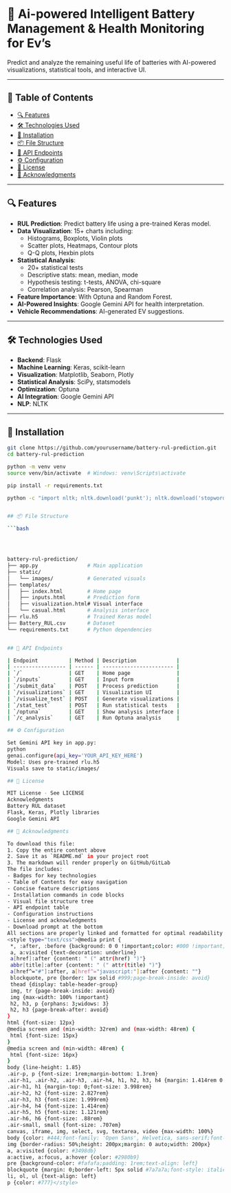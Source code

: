 # 🔋 Ai-powered Intelligent Battery Management & Health Monitoring for Ev’s


Predict and analyze the remaining useful life of batteries with AI-powered visualizations, statistical tools, and interactive UI.

---

## 📑 Table of Contents

- [🔍 Features](#-features)  
- [🛠 Technologies Used](#-technologies-used)  
- [🚀 Installation](#-installation)  
- [📦 File Structure](#-file-structure)  
- [📡 API Endpoints](#-api-endpoints)  
- [⚙️ Configuration](#️-configuration)  
- [📄 License](#-license)  
- [🙏 Acknowledgments](#-acknowledgments)

---

## 🔍 Features

- **RUL Prediction**: Predict battery life using a pre-trained Keras model.
- **Data Visualization**: 15+ charts including:
  - Histograms, Boxplots, Violin plots
  - Scatter plots, Heatmaps, Contour plots
  - Q-Q plots, Hexbin plots
- **Statistical Analysis**:
  - 20+ statistical tests
  - Descriptive stats: mean, median, mode
  - Hypothesis testing: t-tests, ANOVA, chi-square
  - Correlation analysis: Pearson, Spearman
- **Feature Importance**: With Optuna and Random Forest.
- **AI-Powered Insights**: Google Gemini API for health interpretation.
- **Vehicle Recommendations**: AI-generated EV suggestions.

---

## 🛠 Technologies Used

- **Backend**: Flask  
- **Machine Learning**: Keras, scikit-learn  
- **Visualization**: Matplotlib, Seaborn, Plotly  
- **Statistical Analysis**: SciPy, statsmodels  
- **Optimization**: Optuna  
- **AI Integration**: Google Gemini API  
- **NLP**: NLTK  

---

## 🚀 Installation

```bash
git clone https://github.com/yourusername/battery-rul-prediction.git
cd battery-rul-prediction

python -m venv venv
source venv/bin/activate  # Windows: venv\Scripts\activate

pip install -r requirements.txt

python -c "import nltk; nltk.download('punkt'); nltk.download('stopwords')"


## 📦 File Structure

```bash




battery-rul-prediction/
├── app.py                # Main application
├── static/
│   └── images/           # Generated visuals
├── templates/
│   ├── index.html        # Home page
│   ├── inputs.html       # Prediction form
│   ├── visualization.html# Visual interface
│   └── casual.html       # Analysis interface
├── rlu.h5                # Trained Keras model
├── Battery_RUL.csv       # Dataset
└── requirements.txt      # Python dependencies


## 📡 API Endpoints

| Endpoint          | Method | Description             |
| ----------------- | ------ | ----------------------- |
| `/`               | GET    | Home page               |
| `/inputs`         | GET    | Input form              |
| `/submit_data`    | POST   | Process prediction      |
| `/visualizations` | GET    | Visualization UI        |
| `/visualize_test` | POST   | Generate visualizations |
| `/stat_test`      | POST   | Run statistical tests   |
| `/optuna`         | GET    | Show analysis interface |
| `/c_analysis`     | GET    | Run Optuna analysis     |

## ⚙️ Configuration

Set Gemini API key in app.py:
python
genai.configure(api_key='YOUR_API_KEY_HERE')
Model: Uses pre-trained rlu.h5
Visuals save to static/images/

## 📄 License

MIT License - See LICENSE
Acknowledgments
Battery RUL dataset
Flask, Keras, Plotly libraries
Google Gemini API

## 🙏 Acknowledgments

To download this file:
1. Copy the entire content above
2. Save it as `README.md` in your project root
3. The markdown will render properly on GitHub/GitLab
The file includes:
- Badges for key technologies
- Table of Contents for easy navigation
- Concise feature descriptions
- Installation commands in code blocks
- Visual file structure tree
- API endpoint table
- Configuration instructions
- License and acknowledgments
- Download prompt at the bottom
All sections are properly linked and formatted for optimal readability on code hosting platforms
<style type="text/css">@media print {
 *, :after, :before {background: 0 0 !important;color: #000 !important;box-shadow: none !important;text-shadow: none !im
 a, a:visited {text-decoration: underline}
 a[href]:after {content: " (" attr(href) ")"}
 abbr[title]:after {content: " (" attr(title) ")"}
 a[href^="#"]:after, a[href^="javascript:"]:after {content: ""}
 blockquote, pre {border: 1px solid #999;page-break-inside: avoid}
 thead {display: table-header-group}
 img, tr {page-break-inside: avoid}
 img {max-width: 100% !important}
 h2, h3, p {orphans: 3;widows: 3}
 h2, h3 {page-break-after: avoid}
}
html {font-size: 12px}
@media screen and (min-width: 32rem) and (max-width: 48rem) {
 html {font-size: 15px}
}
@media screen and (min-width: 48rem) {
 html {font-size: 16px}
}
body {line-height: 1.85}
.air-p, p {font-size: 1rem;margin-bottom: 1.3rem}
.air-h1, .air-h2, .air-h3, .air-h4, h1, h2, h3, h4 {margin: 1.414rem 0 .5rem;font-weight: inherit;line-height: 1.42}
.air-h1, h1 {margin-top: 0;font-size: 3.998rem}
.air-h2, h2 {font-size: 2.827rem}
.air-h3, h3 {font-size: 1.999rem}
.air-h4, h4 {font-size: 1.414rem}
.air-h5, h5 {font-size: 1.121rem}
.air-h6, h6 {font-size: .88rem}
.air-small, small {font-size: .707em}
canvas, iframe, img, select, svg, textarea, video {max-width: 100%}
body {color: #444;font-family: 'Open Sans', Helvetica, sans-serif;font-weight: 300;margin: 0;text-align: center}
img {border-radius: 50%;height: 200px;margin: 0 auto;width: 200px}
a, a:visited {color: #3498db}
a:active, a:focus, a:hover {color: #2980b9}
pre {background-color: #fafafa;padding: 1rem;text-align: left}
blockquote {margin: 0;border-left: 5px solid #7a7a7a;font-style: italic;padding: 1.33em;text-align: left}
li, ol, ul {text-align: left}
p {color: #777}</style>



